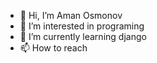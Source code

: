 - 👋 Hi, I’m Aman Osmonov
- 👀 I’m interested in programing
- 🌱 I’m currently learning django
- 📫 How to reach
